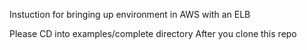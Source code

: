 Instuction for bringing up environment in AWS with an ELB 

Please CD into examples/complete directory After you clone this repo
